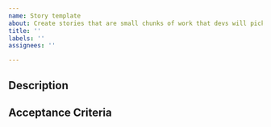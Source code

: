 ```yaml
---
name: Story template
about: Create stories that are small chunks of work that devs will pick up and deliver
title: ''
labels: ''
assignees: ''

---
```


## Description
<!-- Describe the story in detail:
**- As a:** (enterprise user, super admin, user...)
**- On page:** (provide url of the page you want to modify. If not provide where will be created the new url and the name we want to give it)
**- I want to be able to do:** (specify the desired behavior)
(Link to others issues or resources to provide context > only if really necessary). -->

## Acceptance Criteria
<!-- Document the outcomes that need to be achieved before this component can be considered complete. -->
